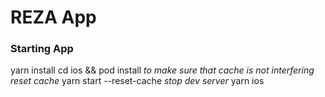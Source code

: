 # REZA App

### Starting App

yarn install
cd ios && pod install
_to make sure that cache is not interfering reset cache_
yarn start --reset-cache
_stop dev server_
yarn ios
